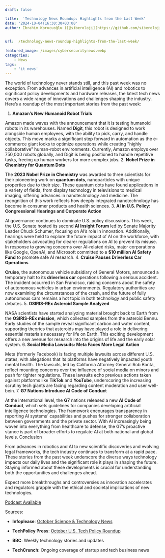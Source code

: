 ```yaml
---
draft: false

title:  'Technology News Roundup: Highlights from the Last Week'
date: '2024-10-04T16:30:30+03:00'
author: İbrahim Korucuoğlu ([@siberoloji](https://github.com/siberoloji))
 
 
url:  /technology-news-roundup-highlights-from-the-last-week/
 
featured_image: /images/cybersecuritynews.webp
categories:
    - News
tags:
    - 'it news'
---
```



The world of technology never stands still, and this past week was no exception. From advances in artificial intelligence (AI) and robotics to significant policy developments and hardware releases, the latest tech news covers a wide range of innovations and challenges shaping the industry. Here’s a roundup of the most important stories from the past week:
1. **Amazon’s New Humanoid Robot Trials**



Amazon made waves with the announcement that it is testing humanoid robots in its warehouses. Named **Digit**, this robot is designed to work alongside human employees, with the ability to pick, carry, and handle objects. This move marks a significant step forward in automation as the e-commerce giant looks to optimize operations while creating "highly collaborative" human-robot environments. Currently, Amazon employs over 750,000 robots globally, and Digit is being positioned to handle repetitive tasks, freeing up human workers for more complex jobs.
2. **Nobel Prize in Chemistry for Quantum Dots**



The **2023 Nobel Prize in Chemistry** was awarded to three scientists for their pioneering work on **quantum dots**, nanoparticles with unique properties due to their size. These quantum dots have found applications in a variety of fields, from display technology in televisions to medical imaging, offering advances in nanotechnology and medicine. The recognition of this work reflects how deeply integrated nanotechnology has become in consumer products and health sciences.
3. **AI in U.S. Policy: Congressional Hearings and Corporate Action**



AI governance continues to dominate U.S. policy discussions. This week, the U.S. Senate hosted its second **AI Insight Forum** led by Senate Majority Leader Chuck Schumer, focusing on AI’s role in innovation. Additionally, hearings were held to explore the future impact of AI on the workforce, with stakeholders advocating for clearer regulations on AI to prevent its misuse. In response to growing concerns over AI-related risks, major corporations like Google, OpenAI, and Microsoft committed to a **$10 million AI Safety Fund** to promote safe AI research.
4. **Cruise Pauses Driverless Car Operations**



**Cruise**, the autonomous vehicle subsidiary of General Motors, announced a temporary halt to its **driverless car** operations following a serious accident. The incident occurred in San Francisco, raising concerns about the safety of autonomous vehicles in urban environments. Regulatory authorities are now examining the circumstances of the crash, and the future of fully autonomous cars remains a hot topic in both technology and public safety debates.
5. **OSIRIS-REx Asteroid Sample Analyzed**



NASA scientists have started analyzing material brought back to Earth from the **OSIRIS-REx mission**, which collected samples from the asteroid Bennu. Early studies of the sample reveal significant carbon and water content, supporting theories that asteroids may have played a role in delivering essential materials necessary for life on Earth. This exciting development offers a new avenue for research into the origins of life and the early solar system.
6. **Social Media Lawsuits: Meta Faces More Legal Action**



Meta (formerly Facebook) is facing multiple lawsuits across different U.S. states, with allegations that its platforms have negatively impacted youth mental health. The lawsuits, led by California Attorney General Rob Bonta, reflect mounting concerns over the influence of social media on minors and push for tighter regulations. These lawsuits echo previous actions taken against platforms like **TikTok** and **YouTube**, underscoring the increasing scrutiny tech giants are facing regarding content moderation and user well-bein.
7. **G7 Nations Introduce AI Code of Conduct**



At the international level, the **G7** nations released a new **AI Code of Conduct**, which sets guidelines for companies developing artificial intelligence technologies. The framework encourages transparency in reporting AI systems' capabilities and pushes for stronger collaboration between governments and the private sector. With AI increasingly being woven into everything from healthcare to defense, the G7’s proactive stance is part of broader efforts to regulate AI at both national and global levels.
Conclusion



From advances in robotics and AI to new scientific discoveries and evolving legal frameworks, the tech industry continues to transform at a rapid pace. These stories from the past week underscore the diverse ways technology impacts our daily lives and the significant role it plays in shaping the future. Staying informed about these developments is crucial for understanding both the opportunities and challenges ahead.



Expect more breakthroughs and controversies as innovation accelerates and regulators grapple with the ethical and societal implications of new technologies.


<!-- wp:buttons -->
<div class="wp-block-buttons"><!-- wp:button -->
<div class="wp-block-button"><a class="wp-block-button__link wp-element-button" href="https://podcasters.spotify.com/pod/show/siberoloji/episodes/Technology-News-Roundup-Highlights-from-the-Last-Week-e2p7s5c">Podcast Available </a></div>
<!-- /wp:button --></div>
<!-- /wp:buttons -->




Sources:


* **Infoplease**: <a href="20">October Science &amp; Technology News</a>

* **TechPolicy Press**: <a href="21">October U.S. Tech Policy Roundup</a>

* **BBC**: Weekly technology stories and updates

* **TechCrunch**: Ongoing coverage of startup and tech business news

